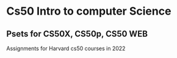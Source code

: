 # Cs50 Intro to computer Science

## Psets for CS50X, CS50p, CS50 WEB
Assignments for Harvard cs50 courses in 2022
